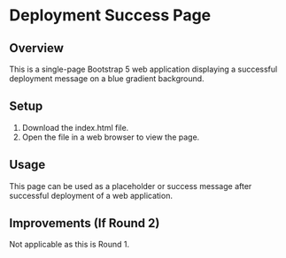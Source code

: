 # Deployment Success Page

## Overview
This is a single-page Bootstrap 5 web application displaying a successful deployment message on a blue gradient background.

## Setup
1. Download the index.html file.
2. Open the file in a web browser to view the page.

## Usage
This page can be used as a placeholder or success message after successful deployment of a web application.

## Improvements (If Round 2)
Not applicable as this is Round 1.